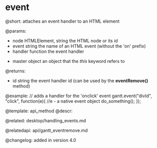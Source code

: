 event
=============

@short: attaches an event handler to an HTML element

@params:
- node		HTMLElement, string		the HTML node or its id
- event		string		the name of an HTML event (without the 'on' prefix)
- handler	function	the event handler
* master	object		an object that the <i>this</i> keyword refers to

@returns:
- id	string		the event handler id (can be used by the <b>eventRemove()</b> method) 

@example:
// adds a handler for the 'onclick' event
gantt.event("divId", "click", function(e){
	//e - a native event object
	do_something();
});

@template:	api_method
@descr:

@related:
desktop/handling_events.md

@relatedapi:
api/gantt_eventremove.md

@changelog:
added in version 4.0